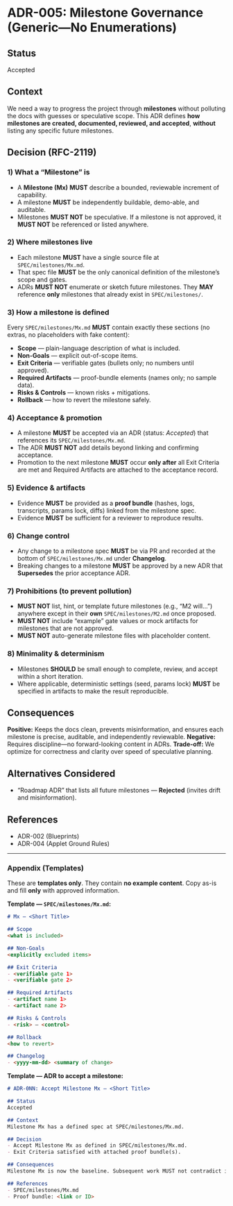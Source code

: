 # ADR-005: Milestone Governance (Generic—No Enumerations)

## Status

Accepted

## Context

We need a way to progress the project through **milestones** without polluting the docs with guesses or speculative scope. This ADR defines **how milestones are created, documented, reviewed, and accepted**, **without** listing any specific future milestones.

## Decision (RFC-2119)

### 1) What a “Milestone” is

* A **Milestone (Mx)** **MUST** describe a bounded, reviewable increment of capability.
* A milestone **MUST** be independently buildable, demo-able, and auditable.
* Milestones **MUST NOT** be speculative. If a milestone is not approved, it **MUST NOT** be referenced or listed anywhere.

### 2) Where milestones live

* Each milestone **MUST** have a single source file at `SPEC/milestones/Mx.md`.
* That spec file **MUST** be the only canonical definition of the milestone’s scope and gates.
* ADRs **MUST NOT** enumerate or sketch future milestones. They **MAY** reference **only** milestones that already exist in `SPEC/milestones/`.

### 3) How a milestone is defined

Every `SPEC/milestones/Mx.md` **MUST** contain exactly these sections (no extras, no placeholders with fake content):

* **Scope** — plain-language description of what is included.
* **Non-Goals** — explicit out-of-scope items.
* **Exit Criteria** — verifiable gates (bullets only; no numbers until approved).
* **Required Artifacts** — proof-bundle elements (names only; no sample data).
* **Risks & Controls** — known risks + mitigations.
* **Rollback** — how to revert the milestone safely.

### 4) Acceptance & promotion

* A milestone **MUST** be accepted via an ADR (status: *Accepted*) that references its `SPEC/milestones/Mx.md`.
* The ADR **MUST NOT** add details beyond linking and confirming acceptance.
* Promotion to the next milestone **MUST** occur **only after** all Exit Criteria are met and Required Artifacts are attached to the acceptance record.

### 5) Evidence & artifacts

* Evidence **MUST** be provided as a **proof bundle** (hashes, logs, transcripts, params lock, diffs) linked from the milestone spec.
* Evidence **MUST** be sufficient for a reviewer to reproduce results.

### 6) Change control

* Any change to a milestone spec **MUST** be via PR and recorded at the bottom of `SPEC/milestones/Mx.md` under **Changelog**.
* Breaking changes to a milestone **MUST** be approved by a new ADR that **Supersedes** the prior acceptance ADR.

### 7) Prohibitions (to prevent pollution)

* **MUST NOT** list, hint, or template future milestones (e.g., “M2 will…”) anywhere except in their **own** `SPEC/milestones/M2.md` once proposed.
* **MUST NOT** include “example” gate values or mock artifacts for milestones that are not approved.
* **MUST NOT** auto-generate milestone files with placeholder content.

### 8) Minimality & determinism

* Milestones **SHOULD** be small enough to complete, review, and accept within a short iteration.
* Where applicable, deterministic settings (seed, params lock) **MUST** be specified in artifacts to make the result reproducible.

## Consequences

**Positive:** Keeps the docs clean, prevents misinformation, and ensures each milestone is precise, auditable, and independently reviewable.
**Negative:** Requires discipline—no forward-looking content in ADRs.
**Trade-off:** We optimize for correctness and clarity over speed of speculative planning.

## Alternatives Considered

* “Roadmap ADR” that lists all future milestones — **Rejected** (invites drift and misinformation).

## References

* ADR-002 (Blueprints)
* ADR-004 (Applet Ground Rules)

---

### Appendix (Templates)

These are **templates only**. They contain **no example content**. Copy as-is and fill **only** with approved information.

**Template — `SPEC/milestones/Mx.md`:**

```md
# Mx — <Short Title>

## Scope
<what is included>

## Non-Goals
<explicitly excluded items>

## Exit Criteria
- <verifiable gate 1>
- <verifiable gate 2>

## Required Artifacts
- <artifact name 1>
- <artifact name 2>

## Risks & Controls
- <risk> — <control>

## Rollback
<how to revert>

## Changelog
- <yyyy-mm-dd> <summary of change>
```

**Template — ADR to accept a milestone:**

```md
# ADR-0NN: Accept Milestone Mx — <Short Title>

## Status
Accepted

## Context
Milestone Mx has a defined spec at SPEC/milestones/Mx.md.

## Decision
- Accept Milestone Mx as defined in SPEC/milestones/Mx.md.
- Exit Criteria satisfied with attached proof bundle(s).

## Consequences
Milestone Mx is now the baseline. Subsequent work MUST not contradict it.

## References
- SPEC/milestones/Mx.md
- Proof bundle: <link or ID>
